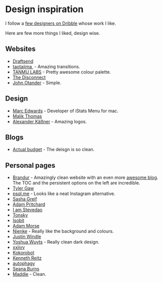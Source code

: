 # Design inspiration
I follow a [few designers on Dribble](https://dribbble.com/nikitavoloboev/following) whose work I like.

Here are few more things I liked, design wise.

## Websites
- [Draftsend](https://draftsend.com/)
- [taotajima ](http://taotajima.jp/works/waxing-moon/) - Amazing transitions.
- [TANMU LABS](https://tanmulabs.com/) - Pretty awesome colour palette.
- [The Disconnect](https://thedisconnect.co/)
- [John Otander](http://johnotander.com/) - Simple.

## Design
- [Marc Edwards](https://dribbble.com/bjango) - Developer of iStats Menu for mac.
- [Malik Thomas](http://malikthomas.co.uk/)
- [Alexander Käßner](http://www.alexkaessner.de/) - Amazing logos.

## Blogs
- [Actual budget](https://dev.actualbudget.com/) - The deisgn is so clean.

## Personal pages
- [Brandur](https://brandur.org) - Amazingly clean website with an even more [awesome blog](https://brandur.org/interfaces#themware). The TOC and the persistent options on the left are incredible.
- [Tyler Gaw](https://tylergaw.com/)
- [psql.me](http://psql.me/) - Looks like a neat Instagram alternative.
- [Sasha Greif](http://sachagreif.com/)
- [Adam Pritchard](https://crypti.cc/)
- [I am Stevedao](https://iamstevendao.github.io/portfolio/)
- [Tonsky](http://tonsky.me/about/)
- [Isobit](https://www.isobit.io)
- [Adam Morse](http://mrmrs.cc)
- [Nienke](https://nienkedekker.com/) - Really like the background and colours.
- [Justin Windle](https://soulwire.co.uk/)
- [Yoshua Wuyts](https://www.yoshuawuyts.com/) - Really clean dark design.
- [xxiivv](http://xxiivv.com/)
- [Kokorobot](http://kokorobot.ca/#home)
- [Kenneth Reitz](https://www.kennethreitz.org/)
- [autophagy](http://autophagy.io/)
- [Seana Burns](http://seenaburns.com/)
- [Maddie](http://maddie.io/) - Clean.
